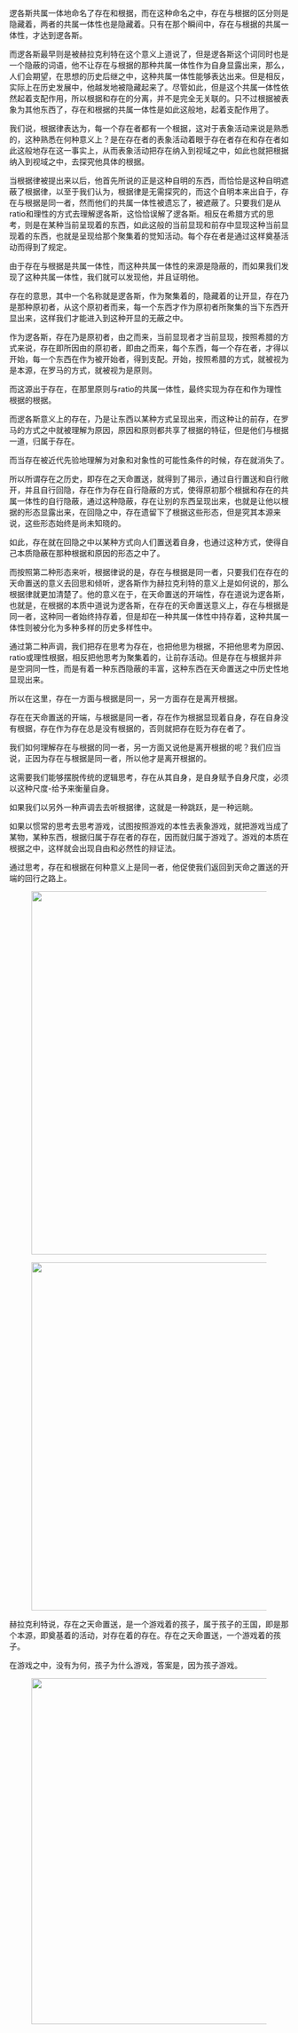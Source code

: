 <p data-pid="J-xab3x2">逻各斯共属一体地命名了存在和根据，而在这种命名之中，存在与根据的区分则是隐藏着，两者的共属一体性也是隐藏着。只有在那个瞬间中，存在与根据的共属一体性，才达到逻各斯。</p><p data-pid="yHprFgQg">而逻各斯最早则是被赫拉克利特在这个意义上道说了，但是逻各斯这个词同时也是一个隐蔽的词语，他不让存在与根据的那种共属一体性作为自身显露出来，那么，人们会期望，在思想的历史后继之中，这种共属一体性能够表达出来。但是相反，实际上在历史发展中，他越发地被隐藏起来了。尽管如此，但是这个共属一体性依然起着支配作用，所以根据和存在的分离，并不是完全无关联的。只不过根据被表象为其他东西了，存在和根据的共属一体性是如此这般地，起着支配作用了。</p><p data-pid="M2Zsqir1">我们说，根据律表达为，每一个存在者都有一个根据，这对于表象活动来说是熟悉的，这种熟悉在何种意义上？是在存在者的表象活动着眼于存在者存在和存在者如此这般地存在这一事实上，从而表象活动把存在纳入到视域之中，如此也就把根据纳入到视域之中，去探究他具体的根据。</p><p data-pid="44sGdZXt">当根据律被提出来以后，他首先所说的正是这种自明的东西，而恰恰是这种自明遮蔽了根据律，以至于我们认为，根据律是无需探究的，而这个自明本来出自于，存在与根据是同一者，然而他们的共属一体性被遗忘了，被遮蔽了。只要我们是从ratio和理性的方式去理解逻各斯，这恰恰误解了逻各斯。相反在希腊方式的思考，则是在某种当前呈现着的东西，如此这般的当前显现和前存中显现这种当前显现着的东西，也就是呈现给那个聚集着的觉知活动。每个存在者是通过这样奠基活动而得到了规定。</p><p data-pid="pYLbN0tx">由于存在与根据是共属一体性，而这种共属一体性的来源是隐蔽的，而如果我们发现了这种共属一体性，我们就可以发现他，并且证明他。</p><p data-pid="iGPHNRg6">存在的意思，其中一个名称就是逻各斯，作为聚集着的，隐藏着的让开显，存在乃是那种原初者，从这个原初者而来，每一个东西才作为原初者所聚集的当下东西开显出来，这样我们才能进入到这种开显的无蔽之中。</p><p data-pid="IvNZRhf4">作为逻各斯，存在乃是原初者，由之而来，当前显现者才当前显现，按照希腊的方式来说，存在即所因由的原初者，即由之而来，每个东西，每一个存在者，才得以开始，每一个东西在作为被开始者，得到支配。开始，按照希腊的方式，就被视为是本源，在罗马的方式，就被视为是原则。</p><p data-pid="I1YAfr52">而这源出于存在，在那里原则与ratio的共属一体性，最终实现为存在和作为理性根据的根据。</p><p data-pid="aj_bMSmK">而逻各斯意义上的存在，乃是让东西以某种方式呈现出来，而这种让的前存，在罗马的方式之中就被理解为原因，原因和原则都共享了根据的特征，但是他们与根据一道，归属于存在。</p><p data-pid="POKAqt7O">而当存在被近代先验地理解为对象和对象性的可能性条件的时候，存在就消失了。</p><p data-pid="1qkgbjIg">所以所谓存在之历史，即存在之天命置送，就得到了揭示，通过自行置送和自行敞开，并且自行回隐，存在作为存在自行隐蔽的方式，使得原初那个根据和存在的共属一体性的自行隐蔽，通过这种隐蔽，存在让别的东西呈现出来，也就是让他以根据的形态显露出来，在回隐之中，存在遗留下了根据这些形态，但是究其本源来说，这些形态始终是尚未知晓的。</p><p data-pid="gawqzmkE">如此，存在就在回隐之中以某种方式向人们置送着自身，也通过这种方式，使得自己本质隐蔽在那种根据和原因的形态之中了。</p><p data-pid="Xzb1F7IT">而按照第二种形态来听，根据律说的是，存在与根据是同一者，只要我们在存在的天命置送的意义去回思和倾听，逻各斯作为赫拉克利特的意义上是如何说的，那么根据律就更加清楚了。他的意义在于，在天命置送的开端性，存在道说为逻各斯，也就是，在根据的本质中道说为逻各斯，在存在的天命置送意义上，存在与根据是同一者，这种同一者始终持存着，但是却在一种共属一体性中持存着，这种共属一体性则被分化为多种多样的历史多样性中。</p><p data-pid="OZujOaKe">通过第二种声调，我们把存在思考为存在，也把他思为根据，不把他思考为原因、ratio或理性根据，相反把他思考为聚集着的，让前存活动。但是存在与根据并非是空洞同一性，而是有着一种东西隐蔽的丰富，这种东西在天命置送之中历史性地显现出来。</p><p data-pid="3C-Lpl-d">所以在这里，存在一方面与根据是同一，另一方面存在是离开根据。</p><p data-pid="wdTptJL8">存在在天命置送的开端，与根据是同一者，存在作为根据显现着自身，存在自身没有根据，存在作为存在总是没有根据的，否则就把存在贬为存在者了。</p><p data-pid="uArnzNBU">我们如何理解存在与根据的同一者，另一方面又说他是离开根据的呢？我们应当说，正因为存在与根据是同一者，所以他才是离开根据的。</p><p data-pid="AVRid6D0">这需要我们能够摆脱传统的逻辑思考，存在从其自身，是自身赋予自身尺度，必须以这种尺度-给予来衡量自身。</p><p data-pid="Fr2VBeU7">如果我们以另外一种声调去去听根据律，这就是一种跳跃，是一种远眺。</p><p data-pid="RKYqBUGo">如果以惯常的思考去思考游戏，试图按照游戏的本性去表象游戏，就把游戏当成了某物，某种东西，根据归属于存在者的存在，因而就归属于游戏了。游戏的本质在根据之中，这样就会出现自由和必然性的辩证法。</p><p data-pid="jgj-wFuj">通过思考，存在和根据在何种意义上是同一者，他促使我们返回到天命之置送的开端的回行之路上。</p><figure data-size="normal"><img src="https://pic1.zhimg.com/v2-5eab56d0233653703609cf01b4445eea_720w.jpg?source=d16d100b" data-caption="" data-size="normal" data-rawwidth="655" data-rawheight="333" class="origin_image zh-lightbox-thumb" width="655" data-original="https://picx.zhimg.com/v2-5eab56d0233653703609cf01b4445eea_720w.jpg?source=d16d100b"></figure><figure data-size="normal"><img src="https://pic1.zhimg.com/v2-109fce1c1a44431d6afbe1eb482b9ea3_720w.jpg?source=d16d100b" data-caption="" data-size="normal" data-rawwidth="628" data-rawheight="416" class="origin_image zh-lightbox-thumb" width="628" data-original="https://pica.zhimg.com/v2-109fce1c1a44431d6afbe1eb482b9ea3_720w.jpg?source=d16d100b"></figure><p data-pid="Nuyy1Byq">赫拉克利特说，存在之天命置送，是一个游戏着的孩子，属于孩子的王国，即是那个本源，即奠基着的活动，对存在着的存在。存在之天命置送，一个游戏着的孩子。</p><p data-pid="8D425UI6">在游戏之中，没有为何，孩子为什么游戏，答案是，因为孩子游戏。</p><figure data-size="normal"><img src="https://pic1.zhimg.com/v2-eee5c3319f7ec8cf25c9c7d2bb6cf34d_720w.jpg?source=d16d100b" data-caption="" data-size="normal" data-rawwidth="624" data-rawheight="178" class="origin_image zh-lightbox-thumb" width="624" data-original="https://pic1.zhimg.com/v2-eee5c3319f7ec8cf25c9c7d2bb6cf34d_720w.jpg?source=d16d100b"></figure><p></p>